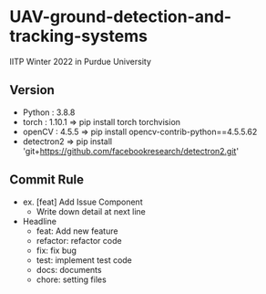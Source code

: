 # UAV-ground-detection-and-tracking-systems
IITP Winter 2022 in Purdue University

## Version
- Python : 3.8.8
- torch : 1.10.1 => pip install torch torchvision
- openCV : 4.5.5 => pip install opencv-contrib-python==4.5.5.62
- detectron2 => pip install 'git+https://github.com/facebookresearch/detectron2.git'

## Commit Rule
- ex. [feat] Add Issue Component
    - Write down detail at next line
- Headline
    - feat: Add new feature
    - refactor: refactor code
    - fix: fix bug
    - test: implement test code
    - docs: documents
    - chore: setting files